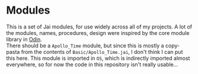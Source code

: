 # Modules
This is a set of Jai modules, for use widely across all of my projects. 
A lot of the modules, names, procedures, design were inspired by the core module library in [Odin](https://github.com/odin-lang/Odin).  
There should be a `Apollo_Time` module, but since this is mostly a copy-pasta from the contents of `Basic/Apollo_Time.jai`, I don't think I can put this here. 
This module is imported in `OS`, which is indirectly imported almost everywhere, so for now the code in this repository isn't really usable...

